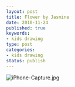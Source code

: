 ```yaml
--- 
layout: post
title: Flower by Jasmine
date: 2010-11-24
published: true
keywords: 
- kids drawing
type: post
categories: 
- kids drawing
status: publish
---
```


![iPhone-Capture.jpg](http://media.eick.us/2010/11/iPhone-Capture.jpg)
